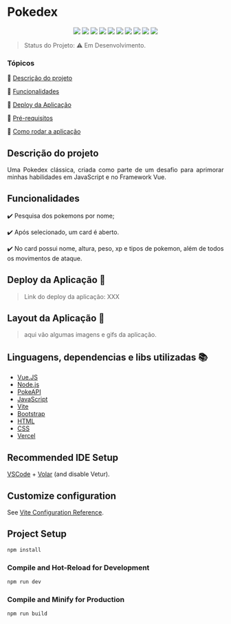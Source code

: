 <h1 font-family="pokemon-solid">Pokedex</h1>

<p align="center">
  <img src="https://img.shields.io/static/v1?label=vue.js&message=framework&color=green&style=for-the-badge&logo=vue.js"/>
  <img src="https://img.shields.io/static/v1?label=bootstrap&message=framework&color=purple&style=for-the-badge&logo=bootstrap"/>
  <img src="https://img.shields.io/static/v1?label=Vercel&message=deploy&color=black&style=for-the-badge&logo=Vercel"/>
  <img src="http://img.shields.io/static/v1?label=License&message=MIT&color=green&style=for-the-badge"/>
  <img src="http://img.shields.io/static/v1?label=JavaScript&message=ES6&color=yellow&style=for-the-badge&logo=JavaScript"/>
  <img src="http://img.shields.io/static/v1?label=Vite&message=Server&color=yellow&style=for-the-badge&logo=Vite"/>
  <img src="http://img.shields.io/static/v1?label=PokeAPI&message=API&color=red&style=for-the-badge&logo=PokeApi"/>
  <img src="http://img.shields.io/static/v1?label=HTML&message=5&color=red&style=for-the-badge&logo=HTML5"/>
  <img src="http://img.shields.io/static/v1?label=CSS&message=3&color=blue&style=for-the-badge&logo=CSS3"/>
  <img src="http://img.shields.io/static/v1?label=STATUS&message=EM%20DESENVOLVIMENTO&color=yellow&style=for-the-badge"/>
</p>

> Status do Projeto: :warning: Em Desenvolvimento.

### Tópicos 

:small_blue_diamond: [Descrição do projeto](#descrição-do-projeto)

:small_blue_diamond: [Funcionalidades](#funcionalidades)

:small_blue_diamond: [Deploy da Aplicação](#deploy-da-aplicação-dash)

:small_blue_diamond: [Pré-requisitos](#pré-requisitos)

:small_blue_diamond: [Como rodar a aplicação](#como-rodar-a-aplicação-arrow_forward)

## Descrição do projeto 

<p align="justify">
Uma Pokedex clássica, criada como parte de um desafio para aprimorar minhas habilidades em JavaScript e no Framework Vue.
</p>

## Funcionalidades

:heavy_check_mark: Pesquisa dos pokemons por nome; 

:heavy_check_mark: Após selecionado, um card é aberto.

:heavy_check_mark: No card possui nome, altura, peso, xp e tipos de pokemon, além de todos os movimentos de ataque.

## Deploy da Aplicação :dash:

> Link do deploy da aplicação: XXX

## Layout da Aplicação :dash:
>aqui vão algumas imagens e gifs da aplicação.

## Linguagens, dependencias e libs utilizadas :books:

- [Vue.JS](https://vuejs.org/)
- [Node.js](https://nodejs.org/docs/latest/api/)
- [PokeAPI](https://pokeapi.co/)
- [JavaScript](https://developer.mozilla.org/pt-BR/docs/Web/JavaScript)
- [Vite](https://vitejs.dev/)
- [Bootstrap](https://getbootstrap.com/docs/5.3/getting-started/introduction/)
- [HTML](https://developer.mozilla.org/pt-BR/docs/Web/HTML)
- [CSS](https://developer.mozilla.org/pt-BR/docs/Web/CSS)
- [Vercel](https://vercel.com/docs)

## Recommended IDE Setup

[VSCode](https://code.visualstudio.com/) + [Volar](https://marketplace.visualstudio.com/items?itemName=Vue.volar) (and disable Vetur).

## Customize configuration

See [Vite Configuration Reference](https://vitejs.dev/config/).

## Project Setup

```sh
npm install
```

### Compile and Hot-Reload for Development

```sh
npm run dev
```

### Compile and Minify for Production

```sh
npm run build
```
